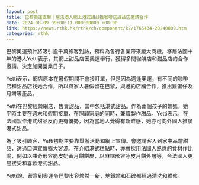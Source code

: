 ```yaml
---
layout: post
title: 巴黎奧運直擊｜居法港人網上港式甜品獲咖啡店甜品店邀請合作
date: 2024-08-09 09:00:11.000000000 +08:00
link: https://news.rthk.hk/rthk/ch/component/k2/1765434-20240809.htm
categories: rthk
---
```


巴黎奧運預計將吸引逾千萬旅客到訪，預料為各行各業帶來龐大商機。移居法國十年的港人Yetti表示，其網上甜品店因奧運舉行，獲得多間咖啡店和甜品店的合作邀請，決定加開營業日子。

Yetti表示，網店原本在暑假期間不會接訂單，但是因為適逢奧運，有不同的咖啡店和甜品店找她合作，所以與家人暑假留在巴黎，與邀約店舖合作，推出雞蛋仔及月餅等產品。

Yetti在巴黎經營網店，售賣甜品，當中包括港式甜品。作為兩個孩子的媽媽，她平時主要在週末和假期接單，在照顧家庭的同時，兼職製作甜品。Yetti表示，在法國製作港式甜品反而更有優勢，因為當地人覺得有新鮮感，她亦可向外國人推廣港式甜品。

為了吸引顧客，Yetti初期主要靠舉辦活動和網上宣傳。會邀請客人到家中品嚐甜品，透過口碑宣傳擴大客源。在介紹港式糕點時，亦會採用法國人熟悉的食材作比喻，例如以曲奇形容脆皮奶黃月餅餅皮，以麻糬形容冰皮月餅外層等，令法國人更易接受和喜歡港式甜品。

Yetti說，留意到奧運令巴黎市容煥然一新，地鐵站和石碑都經過清洗和維修。
